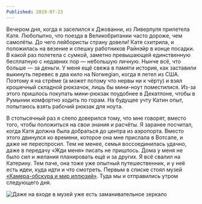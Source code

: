 ```yaml
---
Published: 2019-07-23
---
```

Вечером дня, когда я заселился к Джованни, из Ливерпуля прилетела Катя. Любопытно, что поезда в Великобритании часто дороже, чем самолёты. До чего лейбористы страну довели! 
Катя схитрила,  и положилась на везение и спешку работников Райнэйр в конце посадки. В какой раз полетела с сумкой, заметно превышающей единственную бесплатную с недавних пор — небольшую личную. Нынче всё, что больше — за деньги. У меня ещё свежа в памяти история, как заставили выкинуть перевес в два кило на Norwegian, когда я летел из США.  Поэтому я на стрёме (а может потому что нервы ни к чёрту) и взял крошечный складной рюкзачок, лишь бы мини-ноут поместилися. Из-за этого пришлось покупать мини-рюкзак поудобнее в Декатлоне, чтобы в Румынии комфортно ходить по горам. На будущее учту Катин опыт, попытаюсь взять рабочий рюкзак для ноута.

В стотысячный раз я слепо доверился тому, что мне говорят, вместо того, чтобы положиться на свои знания и расчёты. Я заранее посчитал, когда Катя должна была добраться до центра из аэропорта. Вместо этого двинулся ко времени, которое она мне прислала в Вотсапе, и даже не переспросил. Тем не менее, семья воссоединилась удачно, даже в передачу «Жди меня» писать не пришлось. Дома у меня не было сил и желания планировать ещё и за других. Я всё свалил на Катерину. Тем паче, она тоже уже опытный путешественник, и у неё есть идеи, куда идти и что смотреть. Первым в списке стоял музей  [«Камера-обскура и мир иллюзий»](https://www.camera-obscura.co.uk/). Туда мы и отправились утром следующего дня.

![Даже на входе в музей уже есть заманивательное зеркало](https://lh3.googleusercontent.com/RsDwQFr0sXXtprjbpDrqCnkywbT5eFpywk9Cna4SM-okxCiA9DJM7M95OrRto0zfsl9wRkWsIzZXR9dxges=w500-no-tmp.jpg)
<div style='text-align:center>Даже около входа в музей уже есть заманивательное зеркало</div>

Музей, он же аттракцион, один из самых старых в городе, аж с 1835 года. Посвещён оптическим иллюзиям. Тема и так популярная, а для меня и вовсе близка. Когнитивные искажения, баги прошивки нашего мозга — что может быть занятнее. Я себя обычно и так чувствую одним большим глюком, а т

<!--stackedit_data:
eyJoaXN0b3J5IjpbLTM4NzU3ODI4MSwxMTY0NTA1MDA1XX0=
-->